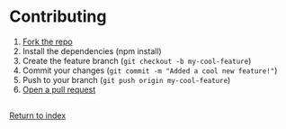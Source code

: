 # Contributing

1. [Fork the repo](https://github.com/Dev-CasperTheGhost/ghostybot)
2. Install the dependencies (npm install)
3. Create the feature branch (`git checkout -b my-cool-feature`)
4. Commit your changes (`git commit -m "Added a cool new feature!"`)
5. Push to your branch (`git push origin my-cool-feature`)
6. [Open a pull request](https://github.com/Dev-CasperTheGhost/ghostybot/pulls)

##

[Return to index](README.md)

